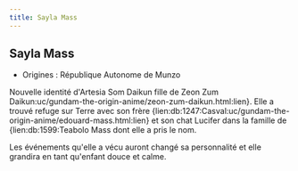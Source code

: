 ```yaml
---
title: Sayla Mass
---
```


Sayla Mass
----------





* Origines : République Autonome de Munzo


Nouvelle identité d'Artesia Som Daikun  fille de Zeon Zum Daikun:uc/gundam-the-origin-anime/zeon-zum-daikun.html:lien}. Elle a trouvé refuge sur Terre avec son frère {lien:db:1247:Casval:uc/gundam-the-origin-anime/edouard-mass.html:lien} et son chat Lucifer dans la famille de {lien:db:1599:Teabolo Mass dont elle a pris le nom.


Les événements qu'elle a vécu auront changé sa personnalité et elle grandira en tant qu'enfant douce et calme. 

